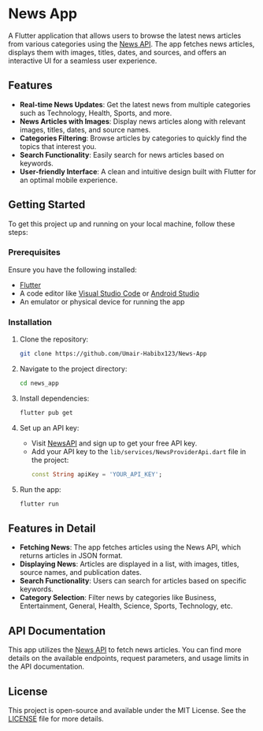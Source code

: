 # News App

A Flutter application that allows users to browse the latest news articles from various categories using the [News API](https://newsapi.org/). The app fetches news articles, displays them with images, titles, dates, and sources, and offers an interactive UI for a seamless user experience.

## Features

- **Real-time News Updates**: Get the latest news from multiple categories such as Technology, Health, Sports, and more.
- **News Articles with Images**: Display news articles along with relevant images, titles, dates, and source names.
- **Categories Filtering**: Browse articles by categories to quickly find the topics that interest you.
- **Search Functionality**: Easily search for news articles based on keywords.
- **User-friendly Interface**: A clean and intuitive design built with Flutter for an optimal mobile experience.

## Getting Started

To get this project up and running on your local machine, follow these steps:

### Prerequisites

Ensure you have the following installed:

- [Flutter](https://flutter.dev/docs/get-started/install)
- A code editor like [Visual Studio Code](https://code.visualstudio.com/) or [Android Studio](https://developer.android.com/studio)
- An emulator or physical device for running the app

### Installation

1. Clone the repository:
    ```bash
    git clone https://github.com/Umair-Habibx123/News-App
    ```

2. Navigate to the project directory:
    ```bash
    cd news_app
    ```

3. Install dependencies:
    ```bash
    flutter pub get
    ```

4. Set up an API key:
    - Visit [NewsAPI](https://newsapi.org/) and sign up to get your free API key.
    - Add your API key to the `lib/services/NewsProviderApi.dart` file in the project:
      ```dart
      const String apiKey = 'YOUR_API_KEY';
      ```

5. Run the app:
    ```bash
    flutter run
    ```

## Features in Detail

- **Fetching News**: The app fetches articles using the News API, which returns articles in JSON format.
- **Displaying News**: Articles are displayed in a list, with images, titles, source names, and publication dates.
- **Search Functionality**: Users can search for articles based on specific keywords.
- **Category Selection**: Filter news by categories like Business, Entertainment, General, Health, Science, Sports, Technology, etc.

## API Documentation

This app utilizes the [News API](https://newsapi.org/) to fetch news articles. You can find more details on the available endpoints, request parameters, and usage limits in the API documentation.

## License

This project is open-source and available under the MIT License. See the [LICENSE](LICENSE) file for more details.
